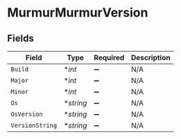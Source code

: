 # MurmurMurmurVersion


## Fields

| Field              | Type               | Required           | Description        |
| ------------------ | ------------------ | ------------------ | ------------------ |
| `Build`            | **int*             | :heavy_minus_sign: | N/A                |
| `Major`            | **int*             | :heavy_minus_sign: | N/A                |
| `Minor`            | **int*             | :heavy_minus_sign: | N/A                |
| `Os`               | **string*          | :heavy_minus_sign: | N/A                |
| `OsVersion`        | **string*          | :heavy_minus_sign: | N/A                |
| `VersionString`    | **string*          | :heavy_minus_sign: | N/A                |